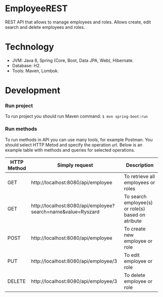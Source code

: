 # EmployeeREST
REST API that allows to manage employees and roles. Allows create, edit search and delete employees and roles.

# Technology
* JVM: Java 8, Spring (Core, Boot, Data JPA, Web), Hibernate.
* Database: H2.
* Tools: Maven, Lombok.

# Development
### Run project
To run project you should run Maven command:
`$ mvn spring-boot:run`

### Run methods
To run methods in API you can use many tools, for example Postman. You should select HTTP Metod and specify the operation url. Below is an example table with methods and queries for selected operations.

|HTTP Method   | Simply request |Description |
| ------------- | ------------- | ------------- |
| GET  | http://localhost:8080/api/employee  | To retrieve all employees or roles |  
| GET  | http://localhost:8080/api/employee?search=name&value=Ryszard  | To search employee(s) or role(s) based on atribute |
| POST  | http://localhost:8080/api/employee  | To create new employee or role |
| PUT  | http://localhost:8080/api/employee/3  | To edit employee or role |
| DELETE  | http://localhost:8080/api/employee/3  | To delete employee or role |
